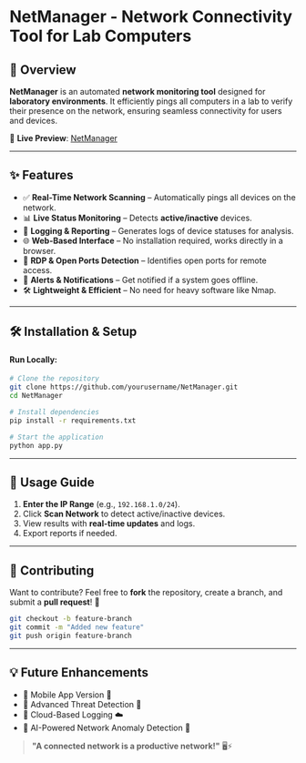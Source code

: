 # NetManager - Network Connectivity Tool for Lab Computers

## 🚀 Overview
**NetManager** is an automated **network monitoring tool** designed for **laboratory environments**. It efficiently pings all computers in a lab to verify their presence on the network, ensuring seamless connectivity for users and devices.

🔗 **Live Preview**: [NetManager](https://netmanager.netlify.app/)

---

## ✨ Features
- ✅ **Real-Time Network Scanning** – Automatically pings all devices on the network.
- 📊 **Live Status Monitoring** – Detects **active/inactive** devices.
- 📁 **Logging & Reporting** – Generates logs of device statuses for analysis.
- 🌐 **Web-Based Interface** – No installation required, works directly in a browser.
- 🔌 **RDP & Open Ports Detection** – Identifies open ports for remote access.
- 🔔 **Alerts & Notifications** – Get notified if a system goes offline.
- 🛠️ **Lightweight & Efficient** – No need for heavy software like Nmap.

---

## 🛠️ Installation & Setup

#### **Run Locally**:
```bash
# Clone the repository
git clone https://github.com/yourusername/NetManager.git
cd NetManager

# Install dependencies
pip install -r requirements.txt

# Start the application
python app.py
```

---

## 📌 Usage Guide
1. **Enter the IP Range** (e.g., `192.168.1.0/24`).
2. Click **Scan Network** to detect active/inactive devices.
3. View results with **real-time updates** and logs.
4. Export reports if needed.


---

## 🤝 Contributing
Want to contribute? Feel free to **fork** the repository, create a branch, and submit a **pull request**! 🚀

```bash
git checkout -b feature-branch
git commit -m "Added new feature"
git push origin feature-branch
```

---

## 💡 Future Enhancements
- 🔹 Mobile App Version 📱
- 🔹 Advanced Threat Detection 🚨
- 🔹 Cloud-Based Logging ☁️
- 🔹 AI-Powered Network Anomaly Detection 🤖



> **"A connected network is a productive network!"** 🖥️⚡

